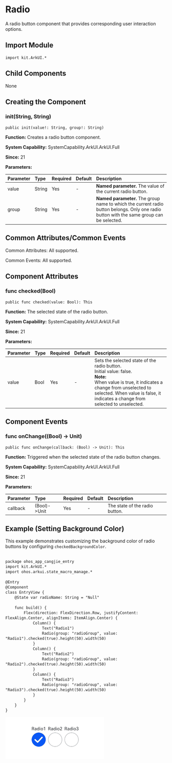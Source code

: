 # Radio

A radio button component that provides corresponding user interaction options.

## Import Module

```cangjie
import kit.ArkUI.*
```

## Child Components

None

## Creating the Component

### init(String, String)

```cangjie
public init(value!: String, group!: String)
```

**Function:** Creates a radio button component.

**System Capability:** SystemCapability.ArkUI.ArkUI.Full

**Since:** 21

**Parameters:**

| Parameter | Type | Required | Default | Description |
|:---|:---|:---|:---|:---|
| value | String | Yes | - | **Named parameter.** The value of the current radio button. |
| group | String | Yes | - | **Named parameter.** The group name to which the current radio button belongs. Only one radio button with the same group can be selected. |

## Common Attributes/Common Events

Common Attributes: All supported.

Common Events: All supported.

## Component Attributes

### func checked(Bool)

```cangjie
public func checked(value: Bool): This
```

**Function:** The selected state of the radio button.

**System Capability:** SystemCapability.ArkUI.ArkUI.Full

**Since:** 21

**Parameters:**

| Parameter | Type | Required | Default | Description |
|:---|:---|:---|:---|:---|
| value | Bool | Yes | - | Sets the selected state of the radio button.<br>Initial value: false.<br/>**Note:**<br/>When value is true, it indicates a change from unselected to selected. When value is false, it indicates a change from selected to unselected. |

## Component Events

### func onChange((Bool) -> Unit)

```cangjie
public func onChange(callback: (Bool) -> Unit): This
```

**Function:** Triggered when the selected state of the radio button changes.

**System Capability:** SystemCapability.ArkUI.ArkUI.Full

**Since:** 21

**Parameters:**

| Parameter | Type | Required | Default | Description |
|:---|:---|:---|:---|:---|
| callback | (Bool)->Unit | Yes | - | The state of the radio button. |

## Example (Setting Background Color)

This example demonstrates customizing the background color of radio buttons by configuring `checkedBackgroundColor`.

<!-- run -->

```cangjie

package ohos_app_cangjie_entry
import kit.ArkUI.*
import ohos.arkui.state_macro_manage.*

@Entry
@Component
class EntryView {
    @State var radioName: String = "Null"

    func build() {
        Flex(direction: FlexDirection.Row, justifyContent: FlexAlign.Center, alignItems: ItemAlign.Center) {
            Column() {
                Text("Radio1")
                Radio(group: "radioGroup", value: "Radio1").checked(true).height(50).width(50)
            }
            Column() {
                Text("Radio2")
                Radio(group: "radioGroup", value: "Radio2").checked(true).height(50).width(50)
            }
            Column() {
                Text("Radio3")
                Radio(group: "radioGroup", value: "Radio3").checked(true).height(50).width(50)
            }
        }
    }
}
```

![radio](figures/radio.gif)